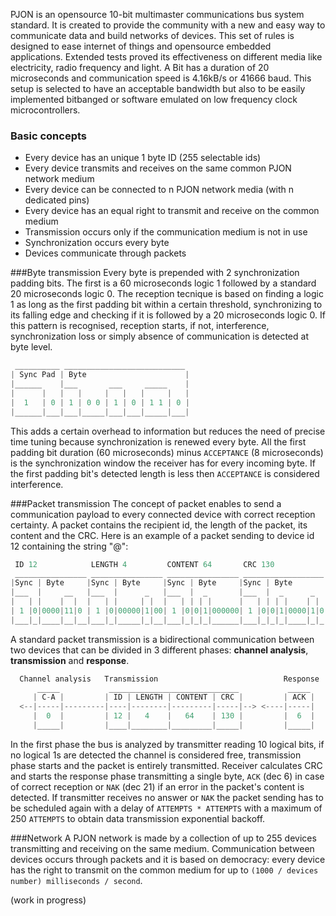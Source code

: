 PJON is an opensource 10-bit multimaster communications bus system standard. It is created to provide the community with a new and easy way to communicate data and build networks of devices. This set of rules is designed to ease internet of things and opensource embedded applications. Extended tests proved its effectiveness on different media like electricity, radio frequency and light. A Bit has a duration of 20 microseconds and communication speed is 4.16kB/s or 41666 baud. This setup is selected to have an acceptable bandwidth but also to be easily implemented bitbanged or software emulated on low frequency clock microcontrollers.
### Basic concepts
* Every device has an unique 1 byte ID (255 selectable ids)
* Every device transmits and receives on the same common PJON network medium
* Every device can be connected to n PJON network media (with n dedicated pins)
* Every device has an equal right to transmit and receive on the common medium
* Transmission occurs only if the communication medium is not in use
* Synchronization occurs every byte
* Devices communicate through packets

###Byte transmission
Every byte is prepended with 2 synchronization padding bits. 
The first is a 60 microseconds logic 1 followed by a standard 20 microseconds logic 0. The reception tecnique is based on finding a logic 1 as long as the first padding bit within a certain threshold, synchronizing to its falling edge and checking if it is followed by a 20 microseconds logic 0. If this pattern is recognised, reception starts, if not, interference, synchronization loss or simply absence of communication is detected at byte level.
```cpp  
 __________ ___________________________
| Sync Pad | Byte                      |
|______    |___       ___     _____    |
|      |   |   |     |   |   |     |   |
|  1   | 0 | 1 | 0 0 | 1 | 0 | 1 1 | 0 |
|______|___|___|_____|___|___|_____|___|

```
This adds a certain overhead to information but reduces the need of precise time tuning because synchronization is renewed every byte. All the first padding bit duration (60 microseconds) minus `ACCEPTANCE` (8 microseconds) is the synchronization window the receiver has for every incoming byte. If the first padding bit's detected length is less then `ACCEPTANCE` is considered interference.

###Packet transmission
The concept of packet enables to send a communication payload to every connected device with correct reception certainty. A packet contains the recipient id, the length of the packet, its content and the CRC. Here is an example of a packet sending to device id 12 containing the string "@":
```cpp  
 ID 12            LENGTH 4         CONTENT 64       CRC 130
 ________________ ________________ ________________ __________________
|Sync | Byte     |Sync | Byte     |Sync | Byte     |Sync | Byte       |
|___  |     __   |___  |      _   |___  |  _       |___  |  _      _  |
|   | |    |  |  |   | |     | |  |   | | | |      |   | | | |    | | |
| 1 |0|0000|11|0 | 1 |0|00000|1|00| 1 |0|0|1|000000| 1 |0|0|1|0000|1|0|
|___|_|____|__|__|___|_|_____|_|__|___|_|_|_|______|___|_|_|_|____|_|_|
```
A standard packet transmission is a bidirectional communication between two devices that can be divided in 3 different phases: **channel analysis**, **transmission** and **response**. 
```cpp  
  Channel analysis   Transmission                            Response
      _____           _____________________________           _____
     | C-A |         | ID | LENGTH | CONTENT | CRC |         | ACK |
  <--|-----|---------|----|--------|---------|-----|--> <----|-----|
     |  0  |         | 12 |   4    |   64    | 130 |         |  6  |
     |_____|         |____|________|_________|_____|         |_____|
```
In the first phase the bus is analyzed by transmitter reading 10 logical bits, if no logical 1s are detected the channel is considered free, transmission phase starts and the packet is entirely transmitted. Receiver calculates CRC and starts the response phase transmitting a single byte, `ACK` (dec 6) in case of correct reception or `NAK` (dec 21) if an error in the packet's content is detected. If transmitter receives no answer or `NAK` the packet sending has to be scheduled again with a delay of `ATTEMPTS * ATTEMPTS` with a maximum of 250 `ATTEMPTS` to obtain data transmission exponential backoff. 

###Network
A PJON network is made by a collection of up to 255 devices transmitting and receiving on the same medium. Communication between devices occurs through packets and it is based on democracy: every device has the right to transmit on the common medium for up to `(1000 / devices number) milliseconds / second`.   

(work in progress)